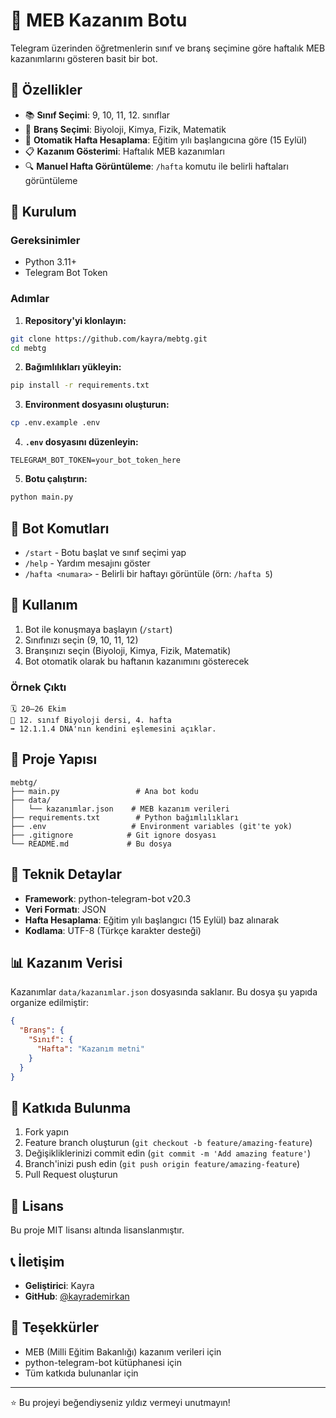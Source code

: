 # 🧠 MEB Kazanım Botu

Telegram üzerinden öğretmenlerin sınıf ve branş seçimine göre haftalık MEB kazanımlarını gösteren basit bir bot.

## 🎯 Özellikler

- 📚 **Sınıf Seçimi**: 9, 10, 11, 12. sınıflar
- 🔬 **Branş Seçimi**: Biyoloji, Kimya, Fizik, Matematik
- 📅 **Otomatik Hafta Hesaplama**: Eğitim yılı başlangıcına göre (15 Eylül)
- 📋 **Kazanım Gösterimi**: Haftalık MEB kazanımları
- 🔍 **Manuel Hafta Görüntüleme**: `/hafta` komutu ile belirli haftaları görüntüleme

## 🚀 Kurulum

### Gereksinimler
- Python 3.11+
- Telegram Bot Token

### Adımlar

1. **Repository'yi klonlayın:**
```bash
git clone https://github.com/kayra/mebtg.git
cd mebtg
```

2. **Bağımlılıkları yükleyin:**
```bash
pip install -r requirements.txt
```

3. **Environment dosyasını oluşturun:**
```bash
cp .env.example .env
```

4. **`.env` dosyasını düzenleyin:**
```
TELEGRAM_BOT_TOKEN=your_bot_token_here
```

5. **Botu çalıştırın:**
```bash
python main.py
```

## 🤖 Bot Komutları

- `/start` - Botu başlat ve sınıf seçimi yap
- `/help` - Yardım mesajını göster
- `/hafta <numara>` - Belirli bir haftayı görüntüle (örn: `/hafta 5`)

## 📱 Kullanım

1. Bot ile konuşmaya başlayın (`/start`)
2. Sınıfınızı seçin (9, 10, 11, 12)
3. Branşınızı seçin (Biyoloji, Kimya, Fizik, Matematik)
4. Bot otomatik olarak bu haftanın kazanımını gösterecek

### Örnek Çıktı
```
🗓️ 20–26 Ekim
📘 12. sınıf Biyoloji dersi, 4. hafta
➡️ 12.1.1.4 DNA'nın kendini eşlemesini açıklar.
```

## 📁 Proje Yapısı

```
mebtg/
├── main.py                 # Ana bot kodu
├── data/
│   └── kazanımlar.json    # MEB kazanım verileri
├── requirements.txt        # Python bağımlılıkları
├── .env                   # Environment variables (git'te yok)
├── .gitignore            # Git ignore dosyası
└── README.md             # Bu dosya
```

## 🔧 Teknik Detaylar

- **Framework**: python-telegram-bot v20.3
- **Veri Formatı**: JSON
- **Hafta Hesaplama**: Eğitim yılı başlangıcı (15 Eylül) baz alınarak
- **Kodlama**: UTF-8 (Türkçe karakter desteği)

## 📊 Kazanım Verisi

Kazanımlar `data/kazanımlar.json` dosyasında saklanır. Bu dosya şu yapıda organize edilmiştir:

```json
{
  "Branş": {
    "Sınıf": {
      "Hafta": "Kazanım metni"
    }
  }
}
```

## 🤝 Katkıda Bulunma

1. Fork yapın
2. Feature branch oluşturun (`git checkout -b feature/amazing-feature`)
3. Değişikliklerinizi commit edin (`git commit -m 'Add amazing feature'`)
4. Branch'inizi push edin (`git push origin feature/amazing-feature`)
5. Pull Request oluşturun

## 📝 Lisans

Bu proje MIT lisansı altında lisanslanmıştır.

## 📞 İletişim

- **Geliştirici**: Kayra
- **GitHub**: [@kayrademirkan](https://github.com/kayrademirkan)

## 🙏 Teşekkürler

- MEB (Milli Eğitim Bakanlığı) kazanım verileri için
- python-telegram-bot kütüphanesi için
- Tüm katkıda bulunanlar için

---

⭐ Bu projeyi beğendiyseniz yıldız vermeyi unutmayın!
